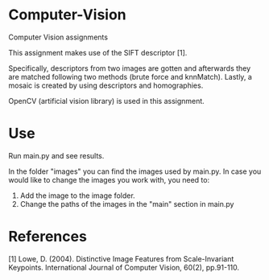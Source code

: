 # Computer-Vision
Computer Vision assignments


This assignment makes use of the SIFT descriptor [1].

Specifically, descriptors from two images are gotten and afterwards they are matched following two methods (brute force and knnMatch). 
Lastly, a mosaic is created by using descriptors and homographies. 

OpenCV (artificial vision library) is used in this assignment.  


# Use

Run main.py and see results. 

In the folder "images" you can find the images used by main.py.
In case you would like to change the images you work with, you need to:

1. Add the image to the image folder.
2. Change the paths of the images in the "main" section in main.py


# References
[1] Lowe, D. (2004). Distinctive Image Features from Scale-Invariant Keypoints. International Journal of Computer Vision, 60(2), pp.91-110.
